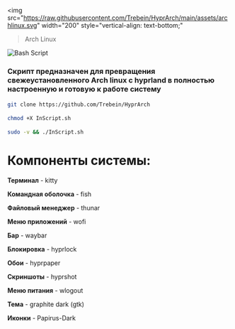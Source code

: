 <img 
  src="https://raw.githubusercontent.com/Trebein/HyprArch/main/assets/archlinux.svg" 
  width="200" 
  style="vertical-align: text-bottom;"
> Arch Linux

![Bash Script](https://img.shields.io/badge/bash_script-%23121011.svg?style=for-the-badge&logo=gnu-bash&logoColor=white)

### Скрипт предназначен для превращения свежеустановленного Arch linux с hyprland в полностью настроенную и готовую к работе систему

```BASH
git clone https://github.com/Trebein/HyprArch
```
```BASH
chmod +X InScript.sh
```
```BASH
sudo -v && ./InScript.sh
```

# Компоненты системы:
**Терминал** - kitty

**Командная оболочка** - fish

**Файловый менеджер** - thunar

**Меню приложений** - wofi

**Бар** - waybar

**Блокировка** - hyprlock

**Обои** -  hyprpaper

**Скриншоты** - hyprshot

**Меню питания** - wlogout

**Тема** - graphite dark (gtk)

**Иконки** - Papirus-Dark
